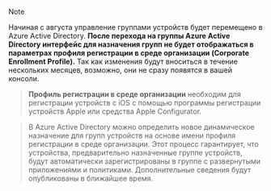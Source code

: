 > [!NOTE]
> Начиная с августа управление группами устройств будет перемещено в Azure Active Directory. **После перехода на группы Azure Active Directory интерфейс для назначения групп не будет отображаться в параметрах профиля регистрации в среде организации (Corporate Enrollment Profile).** Так как изменения будут вноситься в течение нескольких месяцев, возможно, они не сразу появятся в вашей консоли.

> **Профиль регистрации в среде организации** необходим для регистрации устройств с iOS с помощью программы регистрации устройств Apple или средства Apple Configurator.

>В Azure Active Directory можно определить новое динамическое назначение для групп устройств на основе имени профиля регистрации в среде организации. Этот процесс гарантирует, что устройства, предварительно назначенные группе устройств, будут автоматически зарегистрированы в группе с развернутыми приложениями и политиками. Дополнительные сведения будут опубликованы в ближайшее время.


<!--HONumber=Jun16_HO2-->


